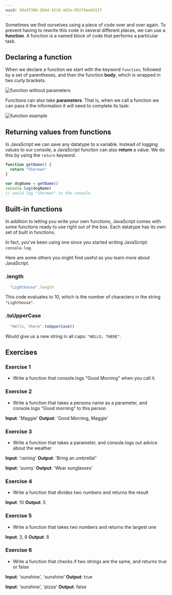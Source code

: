 ```yaml
---
uuid: 30ad7380-264d-4218-a62e-052f0ae6413f
---
```


Sometimes we find ourselves using a piece of code over and over again. To prevent having to rewrite this code in several different places, we can use a **function**. A function is a named block of code that performs a particular task.

## Declaring a function

When we declare a function we start with the keyword `function`, followed by a set of parentheses, and then the function **body**, which is wrapped in two curly brackets.

![function without parameters](https://cl.ly/28122V3k3l20/Image%202017-10-23%20at%208.51.06%20PM.png)

Functions can also take **parameters**. That is, when we call a function we can pass it the information it will need to complete its task:

![function example](https://cl.ly/0L2y1R3c0d3X/Image%202017-10-23%20at%208.43.56%20PM.png)


## Returning values from functions

In JavaScript we can save any datatype to a variable. Instead of logging values to our console, a JavaScript function can also **return** a value. We do this by using the `return` keyword.

```javascript
function getName() {
  return "Sherman"
}

var dogName = getName()
console.log(dogName)
// would log "Sherman" to the console
```

## Built-in functions

In addition to letting you write your own functions, JavaScript comes with some functions ready to use right out of the box. Each datatype has its own set of built in functions.

In fact, you've been using one since you started writing JavaScript: `console.log`.

Here are some others you might find useful as you learn more about JavaScript.

### .length

```javascript
  "Lighthouse".length
```
This code evaluates to 10, which is the number of characters in the string `"Lighthouse"`.

### .toUpperCase

```javascript
  "Hello, there".toUpperCase()  
```

Would give us a new string in all caps: `"HELLO, THERE"`.

## Exercises

### Exercise 1
- Write a function that console.logs "Good Morning" when you call it.

### Exercise 2
- Write a function that takes a persons name as a parameter, and console.logs "Good morning" to this person

**Input**: 'Maggie'
**Output**: 'Good Morning, Maggie'

### Exercise 3
- Write a function that takes a parameter, and console.logs out advice about the weather

**Input**: 'raining'
**Output**: 'Bring an umbrella!'

**Input**: 'sunny'
**Output**: 'Wear sunglasses'

### Exercise 4
- Write a function that divides two numbers and returns the result

**Input**: 10
**Output**: 5


### Exercise 5
- Write a function that takes two numbers and returns the largest one

**Input**: 3, 8
**Output**: 8

### Exercise  6
- Write a function that checks if two strings are the same, and returns true or false

**Input**: 'sunshine', 'sunshine'
**Output**: true

**Input**: 'sunshine', 'pizza'
**Output**: false
